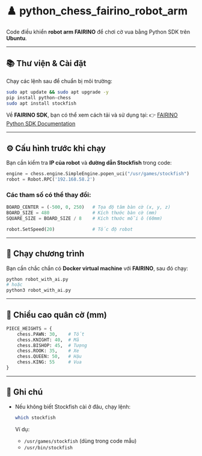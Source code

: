 # ♟️ python\_chess\_fairino\_robot\_arm

Code điều khiển **robot arm FAIRINO** để chơi cờ vua bằng Python SDK trên **Ubuntu**.

---

## 📚 Thư viện & Cài đặt

Chạy các lệnh sau để chuẩn bị môi trường:

```bash
sudo apt update && sudo apt upgrade -y
pip install python-chess
sudo apt install stockfish
```

Về **FAIRINO SDK**, bạn có thể xem cách tải và sử dụng tại:
👉 [FAIRINO Python SDK Documentation](https://fairino-doc-en.readthedocs.io/latest/)

---

## ⚙️ Cấu hình trước khi chạy

Bạn cần kiểm tra **IP của robot** và **đường dẫn Stockfish** trong code:

```python
engine = chess.engine.SimpleEngine.popen_uci("/usr/games/stockfish")
robot = Robot.RPC('192.168.58.2')
```

### Các tham số có thể thay đổi:

```python
BOARD_CENTER = (-500, 0, 250)   # Tọa độ tâm bàn cờ (x, y, z)
BOARD_SIZE = 480                # Kích thước bàn cờ (mm)
SQUARE_SIZE = BOARD_SIZE / 8    # Kích thước mỗi ô (60mm)

robot.SetSpeed(20)              # Tốc độ robot
```

---

## 🤖 Chạy chương trình

Bạn cần chắc chắn có **Docker virtual machine** với **FAIRINO**, sau đó chạy:

```bash
python robot_with_ai.py
# hoặc
python3 robot_with_ai.py
```

---

## 📏 Chiều cao quân cờ (mm)

```python
PIECE_HEIGHTS = {
    chess.PAWN: 30,    # Tốt
    chess.KNIGHT: 40,  # Mã
    chess.BISHOP: 45,  # Tượng
    chess.ROOK: 35,    # Xe
    chess.QUEEN: 50,   # Hậu
    chess.KING: 55     # Vua
}
```

---

## 📝 Ghi chú

* Nếu không biết Stockfish cài ở đâu, chạy lệnh:

  ```bash
  which stockfish
  ```

  Ví dụ:

  * `/usr/games/stockfish` (dùng trong code mẫu)
  * `/usr/bin/stockfish`
